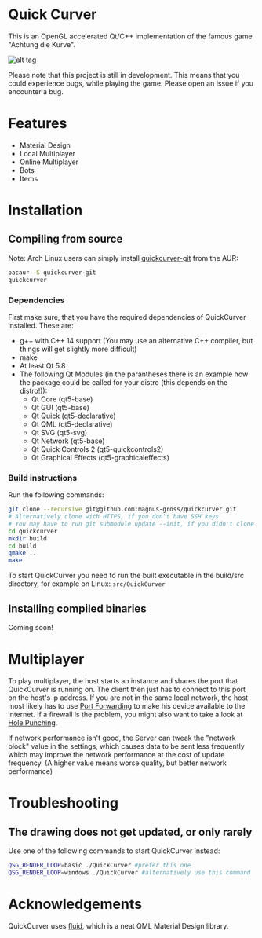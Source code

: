 # Quick Curver
This is an OpenGL accelerated Qt/C++ implementation of the famous game "Achtung die Kurve".

![alt tag](http://i.imgur.com/IGa3NwA.png)

Please note that this project is still in development. This means that you could experience bugs, while playing the game. Please open an issue if you encounter a bug.

# Features
* Material Design
* Local Multiplayer
* Online Multiplayer
* Bots
* Items


# Installation
## Compiling from source

Note: Arch Linux users can simply install [quickcurver-git](https://aur.archlinux.org/packages/quickcurver-git) from the AUR:

```bash
pacaur -S quickcurver-git
quickcurver
```

### Dependencies
First make sure, that you have the required dependencies of QuickCurver installed. These are:

* g++ with C++ 14 support (You may use an alternative C++ compiler, but things will get slightly more difficult)
* make
* At least Qt 5.8
* The following Qt Modules (in the parantheses there is an example how the package could be called for your distro (this depends on the distro!)):
	- Qt Core (qt5-base)
	- Qt GUI (qt5-base)
	- Qt Quick (qt5-declarative)
	- Qt QML (qt5-declarative)
	- Qt SVG (qt5-svg)
	- Qt Network (qt5-base)
	- Qt Quick Controls 2 (qt5-quickcontrols2)
	- Qt Graphical Effects (qt5-graphicaleffects)

### Build instructions
Run the following commands:
```bash
git clone --recursive git@github.com:magnus-gross/quickcurver.git
# Alternatively clone with HTTPS, if you don't have SSH keys
# You may have to run git submodule update --init, if you didn't clone recursively
cd quickcurver
mkdir build
cd build
qmake ..
make
```

To start QuickCurver you need to run the built executable in the build/src directory, for example on Linux: `src/QuickCurver`

## Installing compiled binaries
Coming soon!

# Multiplayer
To play multiplayer, the host starts an instance and shares the port that QuickCurver is running on. The client then just has to connect to this port on the host's ip address.
If you are not in the same local network, the host most likely has to use [Port Forwarding](https://en.wikipedia.org/wiki/Port_forwarding) to make his device available to the internet.
If a firewall is the problem, you might also want to take a look at [Hole Punching](https://en.wikipedia.org/wiki/Hole_punching_(networking)).

If network performance isn't good, the Server can tweak the "network block" value in the settings, which causes data to be sent less frequently which may improve the network performance at the cost of update frequency. (A higher value means worse quality, but better network performance)

# Troubleshooting
## The drawing does not get updated, or only rarely
Use one of the following commands to start QuickCurver instead:
```bash
QSG_RENDER_LOOP=basic ./QuickCurver #prefer this one
QSG_RENDER_LOOP=windows ./QuickCurver #alternatively use this command
```

# Acknowledgements
QuickCurver uses [fluid](https://github.com/lirios/fluid), which is a neat QML Material Design library.
